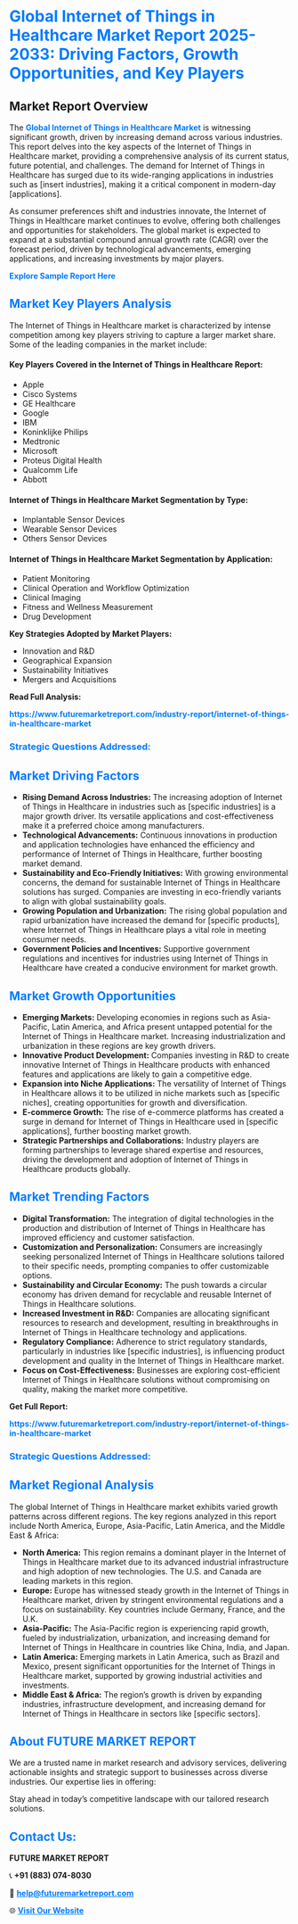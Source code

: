 <h1 style="color: #007BFF;">Global Internet of Things in Healthcare Market Report 2025-2033: Driving Factors, Growth Opportunities, and Key Players</h1>

<section id="overview">
<h2>Market Report Overview</h2>
<p>The <a href="https://www.futuremarketreport.com/industry-report/internet-of-things-in-healthcare-market" style="color: #007BFF; text-decoration: none;"><strong>Global Internet of Things in Healthcare Market</strong></a> is witnessing significant growth, driven by increasing demand across various industries. This report delves into the key aspects of the Internet of Things in Healthcare market, providing a comprehensive analysis of its current status, future potential, and challenges. The demand for Internet of Things in Healthcare has surged due to its wide-ranging applications in industries such as [insert industries], making it a critical component in modern-day [applications].</p>
<p>As consumer preferences shift and industries innovate, the Internet of Things in Healthcare market continues to evolve, offering both challenges and opportunities for stakeholders. The global market is expected to expand at a substantial compound annual growth rate (CAGR) over the forecast period, driven by technological advancements, emerging applications, and increasing investments by major players.</p>
</section>

<section id="overview">
<p><a href="https://www.futuremarketreport.com/request-sample/reportId=63418" style="color: #007BFF; text-decoration: none;"><strong>Explore Sample Report Here</strong></a></p>
</section>

<section id="key-players">
<h2 style="color: #007BFF;">Market Key Players Analysis</h2>
<p>The Internet of Things in Healthcare market is characterized by intense competition among key players striving to capture a larger market share. Some of the leading companies in the market include:</p>
<h4>Key Players Covered in the Internet of Things in Healthcare Report:</h4>
<ul><li>Apple</li><li>Cisco Systems</li><li>GE Healthcare</li><li>Google</li><li>IBM</li><li>Koninklijke Philips</li><li>Medtronic</li><li>Microsoft</li><li>Proteus Digital Health</li><li>Qualcomm Life</li><li>Abbott</li></ul>
<h4>Internet of Things in Healthcare Market Segmentation by Type:</h4>
<ul><li>Implantable Sensor Devices</li><li>Wearable Sensor Devices</li><li>Others Sensor Devices</li></ul>

<h4>Internet of Things in Healthcare Market Segmentation by Application:</h4>
<ul><li>Patient Monitoring</li><li>Clinical Operation and Workflow Optimization</li><li>Clinical Imaging</li><li>Fitness and Wellness Measurement</li><li>Drug Development</li></ul>
<p><strong>Key Strategies Adopted by Market Players:</strong></p>
<ul>
<li>Innovation and R&D</li>
<li>Geographical Expansion</li>
<li>Sustainability Initiatives</li>
<li>Mergers and Acquisitions</li>
</ul>
</section>

<section>
<p><strong>Read Full Analysis: </strong></p><a href="https://www.futuremarketreport.com/industry-report/internet-of-things-in-healthcare-market" style="color: #007BFF; text-decoration: none;"><strong>https://www.futuremarketreport.com/industry-report/internet-of-things-in-healthcare-market</strong></a>
<h3 style="color: #007BFF;">Strategic Questions Addressed:</h3>
</section>

<section id="driving-factors">
<h2 style="color: #007BFF;">Market Driving Factors</h2>
<ul>
<li><strong>Rising Demand Across Industries:</strong> The increasing adoption of Internet of Things in Healthcare in industries such as [specific industries] is a major growth driver. Its versatile applications and cost-effectiveness make it a preferred choice among manufacturers.</li>
<li><strong>Technological Advancements:</strong> Continuous innovations in production and application technologies have enhanced the efficiency and performance of Internet of Things in Healthcare, further boosting market demand.</li>
<li><strong>Sustainability and Eco-Friendly Initiatives:</strong> With growing environmental concerns, the demand for sustainable Internet of Things in Healthcare solutions has surged. Companies are investing in eco-friendly variants to align with global sustainability goals.</li>
<li><strong>Growing Population and Urbanization:</strong> The rising global population and rapid urbanization have increased the demand for [specific products], where Internet of Things in Healthcare plays a vital role in meeting consumer needs.</li>
<li><strong>Government Policies and Incentives:</strong> Supportive government regulations and incentives for industries using Internet of Things in Healthcare have created a conducive environment for market growth.</li>
</ul>
</section>

<section id="growth-opportunities">
<h2 style="color: #007BFF;">Market Growth Opportunities</h2>
<ul>
<li><strong>Emerging Markets:</strong> Developing economies in regions such as Asia-Pacific, Latin America, and Africa present untapped potential for the Internet of Things in Healthcare market. Increasing industrialization and urbanization in these regions are key growth drivers.</li>
<li><strong>Innovative Product Development:</strong> Companies investing in R&D to create innovative Internet of Things in Healthcare products with enhanced features and applications are likely to gain a competitive edge.</li>
<li><strong>Expansion into Niche Applications:</strong> The versatility of Internet of Things in Healthcare allows it to be utilized in niche markets such as [specific niches], creating opportunities for growth and diversification.</li>
<li><strong>E-commerce Growth:</strong> The rise of e-commerce platforms has created a surge in demand for Internet of Things in Healthcare used in [specific applications], further boosting market growth.</li>
<li><strong>Strategic Partnerships and Collaborations:</strong> Industry players are forming partnerships to leverage shared expertise and resources, driving the development and adoption of Internet of Things in Healthcare products globally.</li>
</ul>
</section>

<section id="trending-factors">
<h2 style="color: #007BFF;">Market Trending Factors</h2>
<ul>
<li><strong>Digital Transformation:</strong> The integration of digital technologies in the production and distribution of Internet of Things in Healthcare has improved efficiency and customer satisfaction.</li>
<li><strong>Customization and Personalization:</strong> Consumers are increasingly seeking personalized Internet of Things in Healthcare solutions tailored to their specific needs, prompting companies to offer customizable options.</li>
<li><strong>Sustainability and Circular Economy:</strong> The push towards a circular economy has driven demand for recyclable and reusable Internet of Things in Healthcare solutions.</li>
<li><strong>Increased Investment in R&D:</strong> Companies are allocating significant resources to research and development, resulting in breakthroughs in Internet of Things in Healthcare technology and applications.</li>
<li><strong>Regulatory Compliance:</strong> Adherence to strict regulatory standards, particularly in industries like [specific industries], is influencing product development and quality in the Internet of Things in Healthcare market.</li>
<li><strong>Focus on Cost-Effectiveness:</strong> Businesses are exploring cost-efficient Internet of Things in Healthcare solutions without compromising on quality, making the market more competitive.</li>
</ul>
</section>

<section>
<p><strong>Get Full Report: </strong></p><a href="https://www.futuremarketreport.com/industry-report/internet-of-things-in-healthcare-market" style="color: #007BFF; text-decoration: none;"><strong>https://www.futuremarketreport.com/industry-report/internet-of-things-in-healthcare-market</strong></a>
<h3 style="color: #007BFF;">Strategic Questions Addressed:</h3>
</section>


<section id="regional-analysis">
<h2 style="color: #007BFF;">Market Regional Analysis</h2>
<p>The global Internet of Things in Healthcare market exhibits varied growth patterns across different regions. The key regions analyzed in this report include North America, Europe, Asia-Pacific, Latin America, and the Middle East & Africa:</p>
<ul>
<li><strong>North America:</strong> This region remains a dominant player in the Internet of Things in Healthcare market due to its advanced industrial infrastructure and high adoption of new technologies. The U.S. and Canada are leading markets in this region.</li>
<li><strong>Europe:</strong> Europe has witnessed steady growth in the Internet of Things in Healthcare market, driven by stringent environmental regulations and a focus on sustainability. Key countries include Germany, France, and the U.K.</li>
<li><strong>Asia-Pacific:</strong> The Asia-Pacific region is experiencing rapid growth, fueled by industrialization, urbanization, and increasing demand for Internet of Things in Healthcare in countries like China, India, and Japan.</li>
<li><strong>Latin America:</strong> Emerging markets in Latin America, such as Brazil and Mexico, present significant opportunities for the Internet of Things in Healthcare market, supported by growing industrial activities and investments.</li>
<li><strong>Middle East & Africa:</strong> The region’s growth is driven by expanding industries, infrastructure development, and increasing demand for Internet of Things in Healthcare in sectors like [specific sectors].</li>
</ul>
</section>

<footer>
<h2 style="color: #007BFF;">About FUTURE MARKET REPORT</h2>
<p>We are a trusted name in market research and advisory services, delivering actionable insights and strategic support to businesses across diverse industries. Our expertise lies in offering:</p>

<p>Stay ahead in today’s competitive landscape with our tailored research solutions.</p>

<h2 style="color: #007BFF;">Contact Us:</h2>
<p><strong>FUTURE MARKET REPORT</strong></p>
<p>📞 <strong>+91 (883) 074-8030</strong></p>
<p>📧 <strong><a href="mailto:help@futuremarketreport.com" style="color: #007BFF;">help@futuremarketreport.com</a></strong></p>
<p>🌐 <strong><a href="https://www.futuremarketreport.com/" style="color: #007BFF;">Visit Our Website</a></strong></p>
</footer>